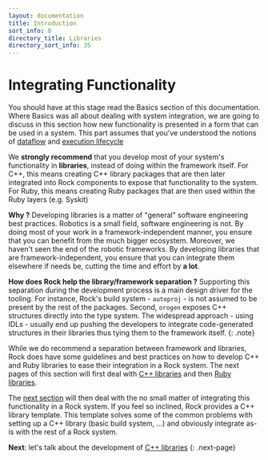 ```yaml
---
layout: documentation
title: Introduction
sort_info: 0
directory_title: Libraries
directory_sort_info: 35
---
```


# Integrating Functionality

You should have at this stage read the Basics section of this documentation.
Where Basics was all about dealing with system integration, we are going to
discuss in this section how new functionality is presented in a form that
can be used in a system.
This part assumes that you've understood the notions of
[dataflow](../basics/composition.html) and [execution
lifecycle](../runtime_overview/event_loop.html)

We **strongly recommend** that you develop most of your system's functionality
in **libraries**, instead of doing within the framework itself. For C++, this
means creating C++ library packages that are then later integrated into Rock
components to expose that functionality to the system. For Ruby, this means
creating Ruby packages that are then used within the Ruby layers (e.g. Syskit)

**Why ?** Developing libraries is a matter of "general" software engineering
best practices. Robotics is a small field, software engineering is not. By
doing most of your work in a framework-independent manner, you ensure that you
can benefit from the much bigger ecosystem. Moreover, we haven't seen the end
of the robotic frameworks. By developing libraries that are
framework-independent, you ensure that you can integrate them elsewhere if needs
be, cutting the time and effort by **a lot**.

**How does Rock help the library/framework separation ?** Supporting this
separation during the development process is a main design driver for the
tooling. For instance, Rock's build system - `autoproj` - is not assumed to be
present by the rest of the packages. Second, `orogen` exposes C++ structures
directly into the type system. The widespread approach - using IDLs - usually
end up pushing the developers to integrate code-generated structures in their
libraries thus tying them to the framework itself.
{: .note}

While we do recommend a separation between framework and libraries, Rock does
have some guidelines and best practices on how to develop C++ and Ruby
libraries to ease their integration in a Rock system. The next pages of this
section will first deal with [C++ libraries](cpp_libraries.html) and then [Ruby
libraries](ruby_libraries.html).

The [next section](../components/index.html) will then deal with the no small
matter of integrating this functionality in a Rock system. If you feel so
inclined, Rock provides a C++ library template. This template solves some of
the common problems with setting up a C++ library (basic build system, ...)
and obviously integrate as-is with the rest of a Rock system.

**Next**: let's talk about the development of [C++ libraries](cpp_libraries.html)
{: .next-page}

